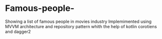 # Famous-people-
Showing a list of famous people in movies industry 
Implemimented using MVVM architecture and repository pattern whith the help of kotlin corotiens and dagger2
